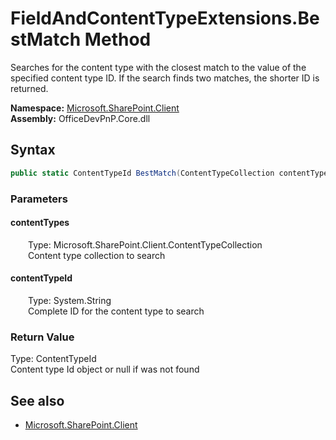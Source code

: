 # FieldAndContentTypeExtensions.BestMatch Method  
Searches for the content type with the closest match to the value of the specified content type ID. If the search finds two matches, the shorter ID is returned.  

**Namespace:** [Microsoft.SharePoint.Client](Microsoft.SharePoint.Client.md)  
**Assembly:** OfficeDevPnP.Core.dll  
## Syntax
```C#
public static ContentTypeId BestMatch(ContentTypeCollection contentTypes, String contentTypeId)
```
### Parameters
#### contentTypes  
&emsp;&emsp;Type: Microsoft.SharePoint.Client.ContentTypeCollection  
&emsp;&emsp;Content type collection to search  

#### contentTypeId  
&emsp;&emsp;Type: System.String  
&emsp;&emsp;Complete ID for the content type to search  

### Return Value
Type: ContentTypeId  
Content type Id object or null if was not found

## See also
- [Microsoft.SharePoint.Client](Microsoft.SharePoint.Client.md)
